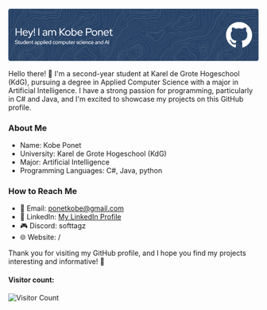
![Header](./github-header-image.png)

Hello there! 👋 I'm a second-year student at Karel de Grote Hogeschool (KdG), pursuing a degree in Applied Computer Science with a major in Artificial Intelligence. I have a strong passion for programming, particularly in C# and Java, and I'm excited to showcase my projects on this GitHub profile.

### About Me
- Name: Kobe Ponet
- University: Karel de Grote Hogeschool (KdG)
- Major: Artificial Intelligence
- Programming Languages: C#, Java, python

### How to Reach Me

- 📧 Email: ponetkobe@gmail.com
- 💼 LinkedIn: [My LinkedIn Profile](linkedin.com/in/kobeponet/)
- 🎮 Discord: softtagz
- 🌐 Website: /

Thank you for visiting my GitHub profile, and I hope you find my projects interesting and informative! 🚀


#### Visitor count:
![Visitor Count](https://profile-counter.glitch.me/softtagz-sys/count.svg)

